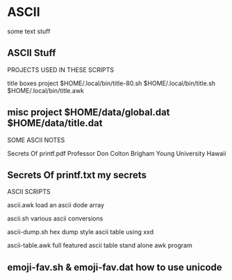 # ASCII
some text stuff

ASCII Stuff
--------------------------------------------------------------------------------
PROJECTS USED IN THESE SCRIPTS

title boxes project
$HOME/.local/bin/title-80.sh
$HOME/.local/bin/title.sh
$HOME/.local/bin/title.awk

misc project
$HOME/data/global.dat
$HOME/data/title.dat
--------------------------------------------------------------------------------
SOME ASCII NOTES

Secrets Of printf.pdf
Professor Don Colton
Brigham Young University Hawaii

Secrets Of printf.txt
my secrets
--------------------------------------------------------------------------------
ASCII SCRIPTS

ascii.awk
load an ascii dode array

ascii.sh
various ascii conversions

ascii-dump.sh
hex dump style ascii table
using xxd

ascii-table.awk
full featured ascii table
stand alone awk program

emoji-fav.sh & emoji-fav.dat
how to use unicode
--------------------------------------------------------------------------------
